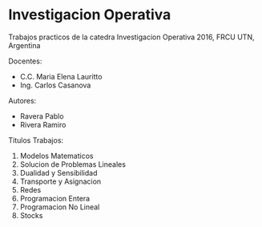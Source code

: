 # Investigacion Operativa
Trabajos practicos de la catedra Investigacion Operativa 2016, FRCU UTN, Argentina

Docentes:
* C.C. Maria Elena Lauritto
* Ing. Carlos Casanova

Autores:
* Ravera Pablo
* Rivera Ramiro

Titulos Trabajos:

1. Modelos Matematicos
2. Solucion de Problemas Lineales
3. Dualidad y Sensibilidad
4. Transporte y Asignacion
5. Redes
6. Programacion Entera
7. Programacion No Lineal
8. Stocks
